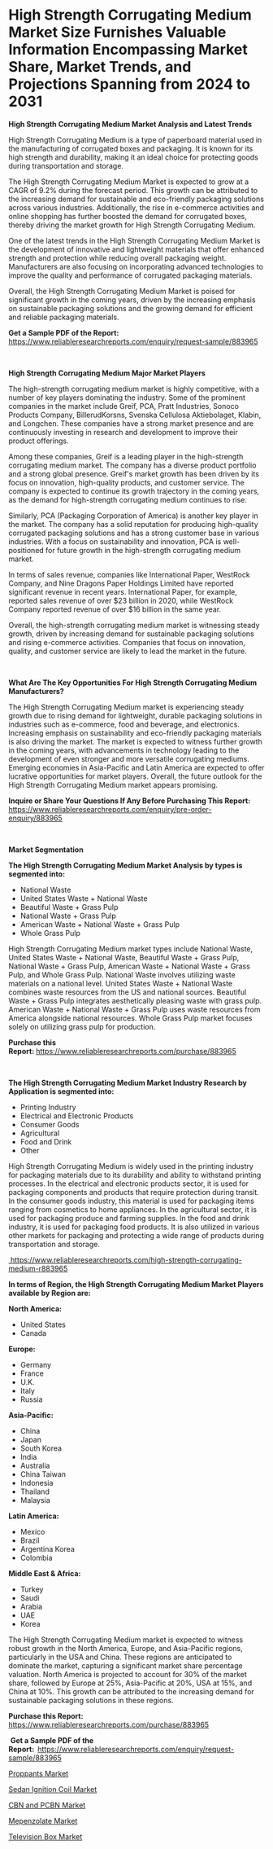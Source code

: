 <p><h1>High Strength Corrugating Medium Market Size Furnishes Valuable Information Encompassing Market Share, Market Trends, and Projections Spanning from 2024 to 2031</h1></p><p><strong>High Strength Corrugating Medium Market Analysis and Latest Trends</strong></p>
<p><p>High Strength Corrugating Medium is a type of paperboard material used in the manufacturing of corrugated boxes and packaging. It is known for its high strength and durability, making it an ideal choice for protecting goods during transportation and storage.</p><p>The High Strength Corrugating Medium Market is expected to grow at a CAGR of 9.2% during the forecast period. This growth can be attributed to the increasing demand for sustainable and eco-friendly packaging solutions across various industries. Additionally, the rise in e-commerce activities and online shopping has further boosted the demand for corrugated boxes, thereby driving the market growth for High Strength Corrugating Medium.</p><p>One of the latest trends in the High Strength Corrugating Medium Market is the development of innovative and lightweight materials that offer enhanced strength and protection while reducing overall packaging weight. Manufacturers are also focusing on incorporating advanced technologies to improve the quality and performance of corrugated packaging materials.</p><p>Overall, the High Strength Corrugating Medium Market is poised for significant growth in the coming years, driven by the increasing emphasis on sustainable packaging solutions and the growing demand for efficient and reliable packaging materials.</p></p>
<p><strong>Get a Sample PDF of the Report:&nbsp;</strong> <a href="https://www.reliableresearchreports.com/enquiry/request-sample/883965">https://www.reliableresearchreports.com/enquiry/request-sample/883965</a></p>
<p>&nbsp;</p>
<p><strong>High Strength Corrugating Medium Major Market Players</strong></p>
<p><p>The high-strength corrugating medium market is highly competitive, with a number of key players dominating the industry. Some of the prominent companies in the market include Greif, PCA, Pratt Industries, Sonoco Products Company, BillerudKorsns, Svenska Cellulosa Aktiebolaget, Klabin, and Longchen. These companies have a strong market presence and are continuously investing in research and development to improve their product offerings.</p><p>Among these companies, Greif is a leading player in the high-strength corrugating medium market. The company has a diverse product portfolio and a strong global presence. Greif's market growth has been driven by its focus on innovation, high-quality products, and customer service. The company is expected to continue its growth trajectory in the coming years, as the demand for high-strength corrugating medium continues to rise.</p><p>Similarly, PCA (Packaging Corporation of America) is another key player in the market. The company has a solid reputation for producing high-quality corrugated packaging solutions and has a strong customer base in various industries. With a focus on sustainability and innovation, PCA is well-positioned for future growth in the high-strength corrugating medium market.</p><p>In terms of sales revenue, companies like International Paper, WestRock Company, and Nine Dragons Paper Holdings Limited have reported significant revenue in recent years. International Paper, for example, reported sales revenue of over $23 billion in 2020, while WestRock Company reported revenue of over $16 billion in the same year.</p><p>Overall, the high-strength corrugating medium market is witnessing steady growth, driven by increasing demand for sustainable packaging solutions and rising e-commerce activities. Companies that focus on innovation, quality, and customer service are likely to lead the market in the future.</p></p>
<p>&nbsp;</p>
<p><strong>What Are The Key Opportunities For High Strength Corrugating Medium Manufacturers?</strong></p>
<p><p>The High Strength Corrugating Medium market is experiencing steady growth due to rising demand for lightweight, durable packaging solutions in industries such as e-commerce, food and beverage, and electronics. Increasing emphasis on sustainability and eco-friendly packaging materials is also driving the market. The market is expected to witness further growth in the coming years, with advancements in technology leading to the development of even stronger and more versatile corrugating mediums. Emerging economies in Asia-Pacific and Latin America are expected to offer lucrative opportunities for market players. Overall, the future outlook for the High Strength Corrugating Medium market appears promising.</p></p>
<p><strong>Inquire or Share Your Questions If Any Before Purchasing This Report:</strong> <a href="https://www.reliableresearchreports.com/enquiry/pre-order-enquiry/883965">https://www.reliableresearchreports.com/enquiry/pre-order-enquiry/883965</a></p>
<p>&nbsp;</p>
<p><strong>Market Segmentation</strong></p>
<p><strong>The High Strength Corrugating Medium Market Analysis by types is segmented into:</strong></p>
<p><ul><li>National Waste</li><li>United States Waste + National Waste</li><li>Beautiful Waste + Grass Pulp</li><li>National Waste + Grass Pulp</li><li>American Waste + National Waste + Grass Pulp</li><li>Whole Grass Pulp</li></ul></p>
<p><p>High Strength Corrugating Medium market types include National Waste, United States Waste + National Waste, Beautiful Waste + Grass Pulp, National Waste + Grass Pulp, American Waste + National Waste + Grass Pulp, and Whole Grass Pulp. National Waste involves utilizing waste materials on a national level. United States Waste + National Waste combines waste resources from the US and national sources. Beautiful Waste + Grass Pulp integrates aesthetically pleasing waste with grass pulp. American Waste + National Waste + Grass Pulp uses waste resources from America alongside national resources. Whole Grass Pulp market focuses solely on utilizing grass pulp for production.</p></p>
<p><strong>Purchase this Report:&nbsp;</strong><a href="https://www.reliableresearchreports.com/purchase/883965">https://www.reliableresearchreports.com/purchase/883965</a></p>
<p>&nbsp;</p>
<p><strong>The High Strength Corrugating Medium Market Industry Research by Application is segmented into:</strong></p>
<p><ul><li>Printing Industry</li><li>Electrical and Electronic Products</li><li>Consumer Goods</li><li>Agricultural</li><li>Food and Drink</li><li>Other</li></ul></p>
<p><p>High Strength Corrugating Medium is widely used in the printing industry for packaging materials due to its durability and ability to withstand printing processes. In the electrical and electronic products sector, it is used for packaging components and products that require protection during transit. In the consumer goods industry, this material is used for packaging items ranging from cosmetics to home appliances. In the agricultural sector, it is used for packaging produce and farming supplies. In the food and drink industry, it is used for packaging food products. It is also utilized in various other markets for packaging and protecting a wide range of products during transportation and storage.</p></p>
<p><a href="https://www.reliableresearchreports.com/high-strength-corrugating-medium-r883965">&nbsp;https://www.reliableresearchreports.com/high-strength-corrugating-medium-r883965</a></p>
<p><strong>In terms of Region, the High Strength Corrugating Medium Market Players available by Region are:</strong></p>
<p>
    <p> <strong> North America: </strong>
        <ul>
            <li>United States</li>
            <li>Canada</li>
        </ul>
        </p> 
    <p> <strong> Europe: </strong>
        <ul>
            <li>Germany</li>
            <li>France</li>
            <li>U.K.</li>
            <li>Italy</li>
            <li>Russia</li>
        </ul>
        </p> 
    <p> <strong> Asia-Pacific: </strong>
        <ul>
            <li>China</li>
            <li>Japan</li>
            <li>South Korea</li>
            <li>India</li>
            <li>Australia</li>
            <li>China Taiwan</li>
            <li>Indonesia</li>
            <li>Thailand</li>
            <li>Malaysia</li>
        </ul>
        </p> 
    <p> <strong> Latin America: </strong>
        <ul>
            <li>Mexico</li>
            <li>Brazil</li>
            <li>Argentina Korea</li>
            <li>Colombia</li>
        </ul>
        </p> 
    <p> <strong> Middle East & Africa: </strong>
        <ul>
            <li>Turkey</li>
            <li>Saudi</li>
            <li>Arabia</li>
            <li>UAE</li>
            <li>Korea</li>
        </ul>
    </p>
    </p>
<p><p>The High Strength Corrugating Medium market is expected to witness robust growth in the North America, Europe, and Asia-Pacific regions, particularly in the USA and China. These regions are anticipated to dominate the market, capturing a significant market share percentage valuation. North America is projected to account for 30% of the market share, followed by Europe at 25%, Asia-Pacific at 20%, USA at 15%, and China at 10%. This growth can be attributed to the increasing demand for sustainable packaging solutions in these regions.</p></p>
<p><strong>Purchase this Report: </strong><a href="https://www.reliableresearchreports.com/purchase/883965">https://www.reliableresearchreports.com/purchase/883965</a></p>
<p>&nbsp;<strong>Get a Sample PDF of the Report:&nbsp;&nbsp;</strong><a href="https://www.reliableresearchreports.com/enquiry/request-sample/883965">https://www.reliableresearchreports.com/enquiry/request-sample/883965</a></p>
<p><strong></strong></p>
<p><p><a href="https://github.com/fernandomillshz/Market-Research-Report-List-1/blob/main/proppants-market.md">Proppants Market</a></p><p><a href="https://medium.com/@akshatreportprime/sedan-ignition-coil-market-size-growth-and-industry-analysis-by-market-segmentation-and-regional-3ca4cc135b36">Sedan Ignition Coil Market</a></p><p><a href="https://github.com/polesdua1/Market-Research-Report-List-1/blob/main/cbn-and-pcbn-market.md">CBN and PCBN Market</a></p><p><a href="https://issuu.com/reportprime-2/docs/mepenzolate-market-size-2030.pptx">Mepenzolate Market</a></p><p><a href="https://www.linkedin.com/pulse/market-forecast-global-television-box-trends-impact-analysis-qoq6c?trackingId=szSQrXEIXVoAqRUt9zgfZA%3D%3D">Television Box Market</a></p></p>